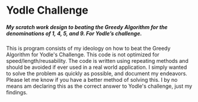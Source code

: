 # Yodle Challenge
##### My scratch work design to beating the Greedy Algorithm for the denominations of 1, 4, 5, and 9. For Yodle’s challenge.
  
This is program consists of my ideology on how to beat the Greedy Algorithm for Yodle's Challenge. This code is not optimized for speed/length/reusability.
 The code is written using repeating methods and should be avoided if ever used in a real world application. I simply wanted to solve the problem 
 as quickly as possible, and document my endeavors. Please let me know if you have a better method of solving this. I by no means am declaring this
 as the correct answer to Yodle's challenge, just my findings.
